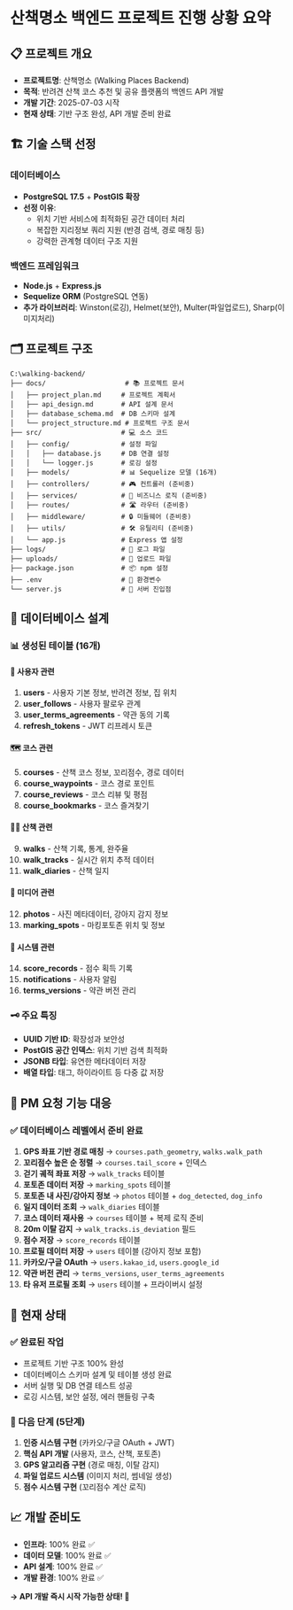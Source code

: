 # 산책명소 백엔드 프로젝트 진행 상황 요약

## 📋 프로젝트 개요
- **프로젝트명**: 산책명소 (Walking Places Backend)
- **목적**: 반려견 산책 코스 추천 및 공유 플랫폼의 백엔드 API 개발
- **개발 기간**: 2025-07-03 시작
- **현재 상태**: 기반 구조 완성, API 개발 준비 완료

## 🏗️ 기술 스택 선정

### 데이터베이스
- **PostgreSQL 17.5** + **PostGIS 확장**
- **선정 이유**: 
  - 위치 기반 서비스에 최적화된 공간 데이터 처리
  - 복잡한 지리정보 쿼리 지원 (반경 검색, 경로 매칭 등)
  - 강력한 관계형 데이터 구조 지원

### 백엔드 프레임워크
- **Node.js** + **Express.js**
- **Sequelize ORM** (PostgreSQL 연동)
- **추가 라이브러리**: Winston(로깅), Helmet(보안), Multer(파일업로드), Sharp(이미지처리)

## 🗂️ 프로젝트 구조

```
C:\walking-backend/
├── docs/                    # 📚 프로젝트 문서
│   ├── project_plan.md     # 프로젝트 계획서
│   ├── api_design.md       # API 설계 문서
│   ├── database_schema.md  # DB 스키마 설계
│   └── project_structure.md # 프로젝트 구조 문서
├── src/                    # 💻 소스 코드
│   ├── config/             # 설정 파일
│   │   ├── database.js     # DB 연결 설정
│   │   └── logger.js       # 로깅 설정
│   ├── models/             # 📊 Sequelize 모델 (16개)
│   ├── controllers/        # 🎮 컨트롤러 (준비중)
│   ├── services/           # 🔧 비즈니스 로직 (준비중)
│   ├── routes/             # 🛣️ 라우터 (준비중)
│   ├── middleware/         # 🔒 미들웨어 (준비중)
│   ├── utils/              # 🛠️ 유틸리티 (준비중)
│   └── app.js              # Express 앱 설정
├── logs/                   # 📝 로그 파일
├── uploads/                # 📁 업로드 파일
├── package.json            # 📦 npm 설정
├── .env                    # 🔐 환경변수
└── server.js               # 🚀 서버 진입점
```

## 💾 데이터베이스 설계

### 📊 생성된 테이블 (16개)

#### 👥 사용자 관련
1. **users** - 사용자 기본 정보, 반려견 정보, 집 위치
2. **user_follows** - 사용자 팔로우 관계
3. **user_terms_agreements** - 약관 동의 기록
4. **refresh_tokens** - JWT 리프레시 토큰

#### 🗺️ 코스 관련  
5. **courses** - 산책 코스 정보, 꼬리점수, 경로 데이터
6. **course_waypoints** - 코스 경로 포인트
7. **course_reviews** - 코스 리뷰 및 평점
8. **course_bookmarks** - 코스 즐겨찾기

#### 🚶‍♂️ 산책 관련
9. **walks** - 산책 기록, 통계, 완주율
10. **walk_tracks** - 실시간 위치 추적 데이터
11. **walk_diaries** - 산책 일지

#### 📸 미디어 관련
12. **photos** - 사진 메타데이터, 강아지 감지 정보
13. **marking_spots** - 마킹포토존 위치 및 정보

#### 🎯 시스템 관련
14. **score_records** - 점수 획득 기록
15. **notifications** - 사용자 알림
16. **terms_versions** - 약관 버전 관리

### 🗝️ 주요 특징
- **UUID 기반 ID**: 확장성과 보안성
- **PostGIS 공간 인덱스**: 위치 기반 검색 최적화
- **JSONB 타입**: 유연한 메타데이터 저장
- **배열 타입**: 태그, 하이라이트 등 다중 값 저장

## 🔧 PM 요청 기능 대응

### ✅ 데이터베이스 레벨에서 준비 완료
1. **GPS 좌표 기반 경로 매칭** → `courses.path_geometry`, `walks.walk_path`
2. **꼬리점수 높은 순 정렬** → `courses.tail_score` + 인덱스
3. **걷기 궤적 좌표 저장** → `walk_tracks` 테이블
4. **포토존 데이터 저장** → `marking_spots` 테이블
5. **포토존 내 사진/강아지 정보** → `photos` 테이블 + `dog_detected`, `dog_info`
6. **일지 데이터 조회** → `walk_diaries` 테이블
7. **코스 데이터 재사용** → `courses` 테이블 + 복제 로직 준비
8. **20m 이탈 감지** → `walk_tracks.is_deviation` 필드
9. **점수 저장** → `score_records` 테이블
10. **프로필 데이터 저장** → `users` 테이블 (강아지 정보 포함)
11. **카카오/구글 OAuth** → `users.kakao_id`, `users.google_id`
12. **약관 버전 관리** → `terms_versions`, `user_terms_agreements`
13. **타 유저 프로필 조회** → `users` 테이블 + 프라이버시 설정

## 🚀 현재 상태

### ✅ 완료된 작업
- 프로젝트 기반 구조 100% 완성
- 데이터베이스 스키마 설계 및 테이블 생성 완료
- 서버 실행 및 DB 연결 테스트 성공
- 로깅 시스템, 보안 설정, 에러 핸들링 구축

### 🔄 다음 단계 (5단계)
1. **인증 시스템 구현** (카카오/구글 OAuth + JWT)
2. **핵심 API 개발** (사용자, 코스, 산책, 포토존)
3. **GPS 알고리즘 구현** (경로 매칭, 이탈 감지)
4. **파일 업로드 시스템** (이미지 처리, 썸네일 생성)
5. **점수 시스템 구현** (꼬리점수 계산 로직)

## 📈 개발 준비도
- **인프라**: 100% 완료 ✅
- **데이터 모델**: 100% 완료 ✅
- **API 설계**: 100% 완료 ✅
- **개발 환경**: 100% 완료 ✅

**→ API 개발 즉시 시작 가능한 상태! 🎯**
